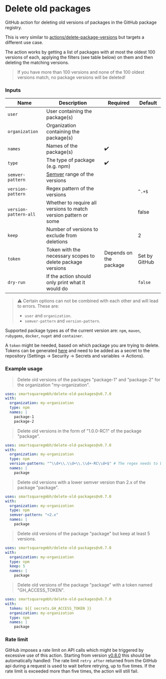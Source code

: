 # Delete old packages

GitHub action for deleting old versions of packages in the GitHub package registry.

This is very similar to [actions/delete-package-versions](https://github.com/actions/delete-package-versions)
but targets a different use case.

The action works by getting a list of packages with at most the oldest 100 versions of each, applying the filters (see
table below) on them and then deleting the matching versions.

> If you have more than 100 versions and none of the 100 oldest versions match, no package versions will be deleted!

### Inputs

| Name                  | Description                                                      | Required               | Default       |
| ----------------------| -----------------------------------------------------------------| ---------------------- | ------------- |
| `user`                | User containing the package(s)                                   |                        |               |
| `organization`        | Organization containing the package(s)                           |                        |               |
| `names`               | Names of the package(s)                                          | :heavy_check_mark:     |               |
| `type`                | The type of package (e.g. npm)                                   | :heavy_check_mark:     |               |
| `semver-pattern`      | [Semver](https://semver.org) range of the versions               |                        |               |
| `version-pattern`     | Regex pattern of the versions                                    |                        | `^.+$`        |
| `version-pattern-all` | Whether to require all versions to match version pattern or some |                        | false         |
| `keep`                | Number of versions to exclude from deletions                     |                        | 2             |
| `token`               | Token with the necessary scopes to delete package versions       | Depends on the package | Set by GitHub |
| `dry-run`             | If the action should only print what it would do                 |                        | `false`       |

> :warning: Certain options can not be combined with each other and will lead to errors. These are:
>
> - `user` and `organization`.
> - `semver-pattern` and `version-pattern`.

Supported package types as of the current version are: `npm`, `maven`, `rubygems`, `docker`, `nuget` and `container`.

A `token` might be needed, based on which package you are trying to delete. Tokens can be
generated [here](https://github.com/settings/tokens) and need to be added as a secret to the repository
(Settings -> Security -> Secrets and variables -> Actions).

### Example usage

> Delete old versions of the packages "package-1" and "package-2" for the organization "my-organization".

```yaml
uses: smartsquaregmbh/delete-old-packages@v0.7.0
with:
  organization: my-organization
  type: npm
  names: |
    package-1
    package-2
```

> Delete old versions in the form of "1.0.0-RC1" of the package "package".

```yaml
uses: smartsquaregmbh/delete-old-packages@v0.7.0
with:
  organization: my-organization
  type: npm
  version-pattern: "^\\d+\\.\\d+\\.\\d+-RC\\d+$" # The regex needs to be escaped!
  names: |
    package
```

> Delete old versions with a lower semver version than 2.x of the package "package".

```yaml
uses: smartsquaregmbh/delete-old-packages@v0.7.0
with:
  organization: my-organization
  type: npm
  semver-pattern: "<2.x"
  names: |
    package
```

> Delete old versions of the package "package" but keep at least 5 versions.

```yaml
uses: smartsquaregmbh/delete-old-packages@v0.7.0
with:
  organization: my-organization
  type: npm
  keep: 5
  names: |
    package
```

> Delete old versions of the package "package" with a token named "GH_ACCESS_TOKEN".

```yaml
uses: smartsquaregmbh/delete-old-packages@v0.7.0
with:
  token: ${{ secrets.GH_ACCESS_TOKEN }}
  organization: my-organization
  type: npm
  names: |
    package
```

### Rate limit

GitHub imposes a rate limit on API calls which might be triggered by excessive use of this action. Starting from version
[v0.8.0](https://github.com/SmartsquareGmbH/delete-old-packages/releases/tag/v0.8.0) this should be automatically
handled: The rate limit `retry after` returned from the GitHub api during a request is used to wait before retrying, up
to five times. If the rate limit is exceeded more than five times, the action will still fail.
